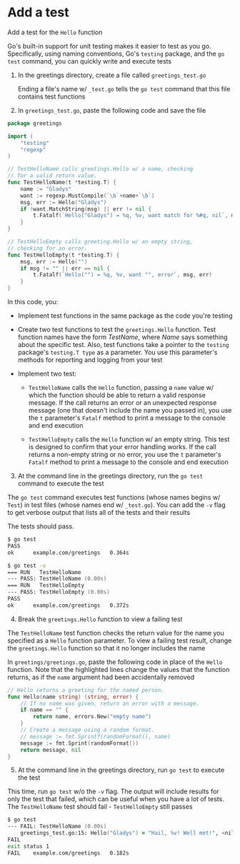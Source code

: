 # Add a test

Add a test for the `Hello` function

Go's built-in support for unit testing makes it easier to test as you go. Specifically, using naming conventions, Go's `testing` package, and the `go test` command, you can quickly write and execute tests

1. In the greetings directory, create a file called `greetings_test.go`

    Ending a file's name w/ `_test.go` tells the `go test` command that this file contains test functions

2. In `greetings_test.go`, paste the following code and save the file

```go
package greetings

import (
	"testing"
	"regexp"
)

// TestHelloName calls greetings.Hello w/ a name, checking
// for a valid return value.
func TestHelloName(t *testing.T) {
	name := "Gladys"
	want := regexp.MustCompile(`\b`+name+`\b`)
	msg, err := Hello("Gladys")
	if !want.MatchString(msg) || err != nil {
		t.Fatalf(`Hello("Gladys") = %q, %v, want match for %#q, nil`, msg, err, want)
    }
}

// TestHelloEmpty calls greeting.Hello w/ an empty string,
// checking for an error.
func TestHelloEmpty(t *testing.T) {
	msg, err := Hello("")
	if msg != "" || err == nil {
		t.Fatalf(`Hello("") = %q, %v, want "", error`, msg, err)
    }
}
```

In this code, you:

* Implement test functions in the same package as the code you're testing

* Create two test functions to test the `greetings.Hello` function. Test function names have the form *TestName*, where *Name* says something about the specific test. Also, test functions take a pointer to the `testing` package's `testing.T type` as a parameter. You use this parameter's methods for reporting and logging from your test

* Implement two test:

    * `TestHelloName` calls the `Hello` function, passing a `name` value w/ which the function should be able to return a valid response message. If the call returns an error or an unexpected response message (one that doesn't include the name you passed in), you use the `t` parameter's `Fatalf` method to print a message to the console and end execution

    * `TestHelloEmpty` calls the `Hello` function w/ an empty string. This test is designed to confirm that your error handling works. If the call returns a non-empty string or no error, you use the `t` parameter's `Fatalf` method to print a message to the console and end execution

3. At the command line in the greetings directory, run the `go test` command to execute the test

The `go test` command executes test functions (whose names begins w/ `Test`) in test files (whose names end w/ `_test.go`). You can add the `-v` flag to get verbose output that lists all of the tests and their results

The tests should pass.

```zsh
$ go test
PASS
ok      example.com/greetings   0.364s

$ go test -v
=== RUN   TestHelloName
--- PASS: TestHelloName (0.00s)
=== RUN   TestHelloEmpty
--- PASS: TestHelloEmpty (0.00s)
PASS
ok      example.com/greetings   0.372s
```

4. Break the `greetings.Hello` function to view a failing test

The `TestHelloName` test function checks the return value for the name you specified as a `Hello` function parameter. To view a failing test result, change the `greetings.Hello` function so that it no longer includes the name

In `greetings/greetings.go`, paste the following code in place of the `Hello` function. Note that the highlighted lines change the values that the function returns, as if the `name` argument had been accidentally removed

```go
// Hello returns a greeting for the named person.
func Hello(name string) (string, error) {
    // If no name was given, return an error with a message.
    if name == "" {
        return name, errors.New("empty name")
    }
    // Create a message using a random format.
    // message := fmt.Sprintf(randomFormat(), name)
    message := fmt.Sprint(randomFormat())
    return message, nil
}
```

5. At the command line in the greetings directory, run `go test` to execute the test

This time, run `go test` w/o the `-v` flag. The output will include results for only the test that failed, which can be useful when you have a lot of tests. The `TestHelloName` test should fail - `TestHelloEmpty` still passes

```zsh
$ go test
--- FAIL: TestHelloName (0.00s)
    greetings_test.go:15: Hello("Gladys") = "Hail, %v! Well met!", <nil>, want match for `\bGladys\b`, nil
FAIL
exit status 1
FAIL    example.com/greetings   0.182s
```
